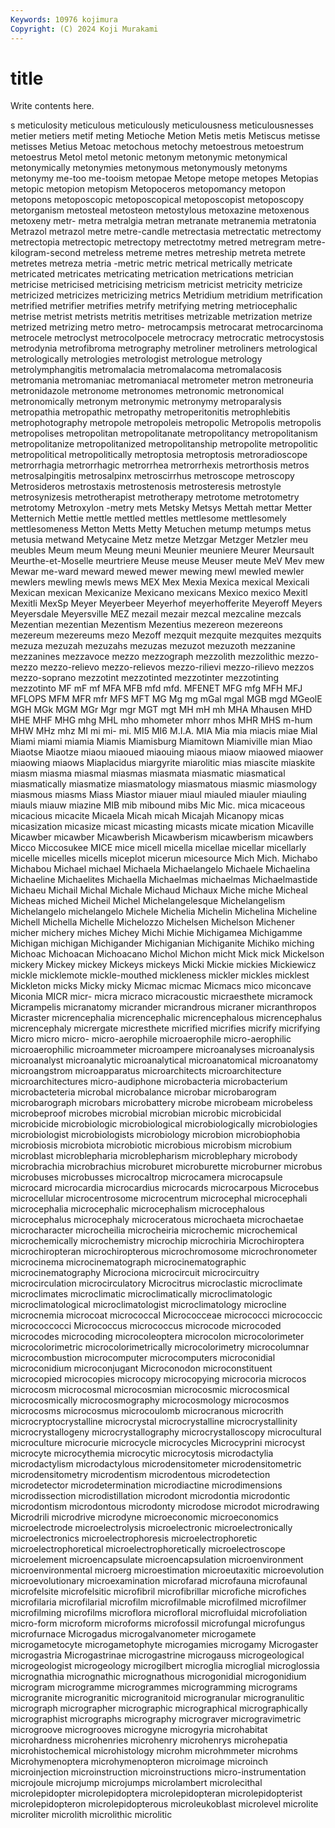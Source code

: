 ```yaml
---
Keywords: 10976 kojimura
Copyright: (C) 2024 Koji Murakami
---
```


# title

Write contents here.



s meticulosity meticulous meticulously meticulousness
meticulousnesses metier metiers metif meting Metioche Metion Metis metis Metiscus
metisse metisses Metius Metoac metochous metochy metoestrous metoestrum metoestrus Metol
metol metonic metonym metonymic metonymical metonymically metonymies metonymous metonymously metonyms
metonymy me-too me-tooism metopae Metope metope metopes Metopias metopic metopion
metopism Metopoceros metopomancy metopon metopons metoposcopic metoposcopical metoposcopist metoposcopy metorganism
metosteal metosteon metostylous metoxazine metoxenous metoxeny metr- metra metralgia metran
metranate metranemia metratonia Metrazol metrazol metre metre-candle metrectasia metrectatic metrectomy
metrectopia metrectopic metrectopy metrectotmy metred metregram metre-kilogram-second metreless metreme metres
metreship metreta metrete metretes metreza metria -metric metric metrical metrically
metricate metricated metricates metricating metrication metrications metrician metricise metricised metricising
metricism metricist metricity metricize metricized metricizes metricizing metrics Metridium metridium
metrification metrified metrifier metrifies metrify metrifying metring metriocephalic metrise metrist
metrists metritis metritises metrizable metrization metrize metrized metrizing metro metro-
metrocampsis metrocarat metrocarcinoma metrocele metroclyst metrocolpocele metrocracy metrocratic metrocystosis metrodynia
metrofibroma metrography metroliner metroliners metrological metrologically metrologies metrologist metrologue metrology
metrolymphangitis metromalacia metromalacoma metromalacosis metromania metromaniac metromaniacal metrometer metron metroneuria
metronidazole metronome metronomes metronomic metronomical metronomically metronym metronymic metronymy metroparalysis
metropathia metropathic metropathy metroperitonitis metrophlebitis metrophotography metropole metropoleis metropolic Metropolis
metropolis metropolises metropolitan metropolitanate metropolitancy metropolitanism metropolitanize metropolitanized metropolitanship metropolite
metropolitic metropolitical metropolitically metroptosia metroptosis metroradioscope metrorrhagia metrorrhagic metrorrhea metrorrhexis
metrorthosis metros metrosalpingitis metrosalpinx metroscirrhus metroscope metroscopy Metrosideros metrostaxis metrostenosis
metrosteresis metrostyle metrosynizesis metrotherapist metrotherapy metrotome metrotometry metrotomy Metroxylon -metry
mets Metsky Metsys Mettah mettar Metter Metternich Mettie mettle mettled
mettles mettlesome mettlesomely mettlesomeness Metton Metts Metty Metuchen metump metumps
metus metusia metwand Metycaine Metz metze Metzgar Metzger Metzler meu
meubles Meum meum Meung meuni Meunier meuniere Meurer Meursault Meurthe-et-Moselle
meurtriere Meuse meuse Meuser meute MeV Mev mew Mewar me-ward
meward mewed mewer mewing mewl mewled mewler mewlers mewling mewls
mews MEX Mex Mexia Mexica mexical Mexicali Mexican mexican Mexicanize
Mexicano mexicans Mexico mexico Mexitl Mexitli MexSp Meyer Meyerbeer Meyerhof
meyerhofferite Meyeroff Meyers Meyersdale Meyersville MEZ mezail mezair mezcal mezcaline
mezcals Mezentian mezentian Mezentism Mezentius mezereon mezereons mezereum mezereums mezo
Mezoff mezquit mezquite mezquites mezquits mezuza mezuzah mezuzahs mezuzas mezuzot
mezuzoth mezzanine mezzanines mezzavoce mezzo mezzograph mezzolith mezzolithic mezzo-mezzo mezzo-relievo
mezzo-relievos mezzo-rilievi mezzo-rilievo mezzos mezzo-soprano mezzotint mezzotinted mezzotinter mezzotinting mezzotinto
MF mF mf MFA MFB mfd mfd. MFENET MFG mfg
MFH MFJ MFLOPS MFM MFR mfr MFS MFT MG Mg
mg mGal mgal MGB mgd MGeolE MGH MGk MGM MGr
Mgr mgr MGT mgt MH mH mh MHA Mhausen MHD
MHE MHF MHG mhg MHL mho mhometer mhorr mhos MHR
MHS m-hum MHW MHz mhz MI mi mi- mi. MI5
MI6 M.I.A. MIA Mia mia miacis miae Mial Miami miami
miamia Miamis Miamisburg Miamitown Miamiville mian Miao Miaotse Miaotze miaou
miaoued miaouing miaous miaow miaowed miaower miaowing miaows Miaplacidus miargyrite
miarolitic mias miascite miaskite miasm miasma miasmal miasmas miasmata miasmatic
miasmatical miasmatically miasmatize miasmatology miasmatous miasmic miasmology miasmous miasms Miass
Miastor miauer miaul miauled miauler miauling miauls miauw miazine MIB
mib mibound mibs Mic Mic. mica micaceous micacious micacite Micaela
Micah micah Micajah Micanopy micas micasization micasize micast micasting micasts
micate mication Micaville Micawber micawber Micawberish Micawberism micawberism micawbers Micco
Miccosukee MICE mice micell micella micellae micellar micellarly micelle micelles
micells miceplot micerun micesource Mich Mich. Michabo Michabou Michael michael
Michaela Michaelangelo Michaele Michaelina Michaeline Michaelites Michaella Michaelmas michaelmas Michaelmastide
Michaeu Michail Michal Michale Michaud Michaux Miche miche Micheal Micheas
miched Micheil Michel Michelangelesque Michelangelism Michelangelo michelangelo Michele Michelia Michelin
Michelina Micheline Michell Michella Michelle Michelozzo Michelsen Michelson Michener micher
michery miches Michey Michi Michie Michigamea Michigamme Michigan michigan Michigander
Michiganian Michiganite Michiko miching Michoac Michoacan Michoacano Michol Michon micht
Mick mick Mickelson mickery Mickey mickey Mickeys mickeys Micki Mickie
mickies Mickiewicz mickle micklemote mickle-mouthed mickleness mickler mickles micklest Mickleton
micks Micky micky Micmac micmac Micmacs mico miconcave Miconia MICR
micr- micra micraco micracoustic micraesthete micramock Micrampelis micranatomy micrander micrandrous
micraner micranthropos Micraster micrencephalia micrencephalic micrencephalous micrencephalus micrencephaly micrergate micresthete
micrified micrifies micrify micrifying Micro micro micro- micro-aerophile microaerophile micro-aerophilic
microaerophilic microammeter microampere microanalyses microanalysis microanalyst microanalytic microanalytical microanatomical microanatomy
microangstrom microapparatus microarchitects microarchitecture microarchitectures micro-audiphone microbacteria microbacterium microbacteteria microbal
microbalance microbar microbarogram microbarograph microbars microbattery microbe microbeam microbeless microbeproof
microbes microbial microbian microbic microbicidal microbicide microbiologic microbiological microbiologically microbiologies
microbiologist microbiologists microbiology microbion microbiophobia microbiosis microbiota microbiotic microbious microbism
microbium microblast microblepharia microblepharism microblephary microbody microbrachia microbrachius microburet microburette
microburner microbus microbuses microbusses microcaltrop microcamera microcapsule microcard microcardia microcardius
microcards microcarpous Microcebus microcellular microcentrosome microcentrum microcephal microcephali microcephalia microcephalic
microcephalism microcephalous microcephalus microcephaly microceratous microchaeta microchaetae microcharacter microcheilia microcheiria
microchemic microchemical microchemically microchemistry microchip microchiria Microchiroptera microchiropteran microchiropterous microchromosome
microchronometer microcinema microcinematograph microcinematographic microcinematography Microciona microcircuit microcircuitry microcirculation microcirculatory
Microcitrus microclastic microclimate microclimates microclimatic microclimatically microclimatologic microclimatological microclimatologist microclimatology
microcline microcnemia microcoat micrococcal Micrococceae micrococci micrococcic micrococcocci Micrococcus micrococcus
microcode microcoded microcodes microcoding microcoleoptera microcolon microcolorimeter microcolorimetric microcolorimetrically microcolorimetry
microcolumnar microcombustion microcomputer microcomputers microconidial microconidium microconjugant Microconodon microconstituent microcopied
microcopies microcopy microcopying microcoria microcos microcosm microcosmal microcosmian microcosmic microcosmical
microcosmically microcosmography microcosmology microcosmos microcosms microcosmus microcoulomb microcranous microcrith microcryptocrystalline
microcrystal microcrystalline microcrystallinity microcrystallogeny microcrystallography microcrystalloscopy microcultural microculture microcurie microcycle
microcycles Microcyprini microcyst microcyte microcythemia microcytic microcytosis microdactylia microdactylism microdactylous
microdensitometer microdensitometric microdensitometry microdentism microdentous microdetection microdetector microdetermination microdiactine microdimensions
microdissection microdistillation microdont microdontia microdontic microdontism microdontous microdonty microdose microdot
microdrawing Microdrili microdrive microdyne microeconomic microeconomics microelectrode microelectrolysis microelectronic microelectronically
microelectronics microelectrophoresis microelectrophoretic microelectrophoretical microelectrophoretically microelectroscope microelement microencapsulate microencapsulation microenvironment
microenvironmental microerg microestimation microeutaxitic microevolution microevolutionary microexamination microfarad microfauna microfaunal
microfelsite microfelsitic microfibril microfibrillar microfiche microfiches microfilaria microfilarial microfilm microfilmable
microfilmed microfilmer microfilming microfilms microflora microfloral microfluidal microfoliation micro-form microform
microforms microfossil microfungal microfungus microfurnace Microgadus microgalvanometer microgamete microgametocyte microgametophyte
microgamies microgamy Microgaster microgastria Microgastrinae microgastrine microgauss microgeological microgeologist microgeology
microgilbert microglia microglial microglossia micrognathia micrognathic micrognathous microgonidial microgonidium microgram
microgramme microgrammes microgramming micrograms microgranite microgranitic microgranitoid microgranular microgranulitic micrograph
micrographer micrographic micrographical micrographically micrographist micrographs micrography micrograver microgravimetric microgroove
microgrooves microgyne microgyria microhabitat microhardness microhenries microhenry microhenrys microhepatia microhistochemical
microhistology microhm microhmmeter microhms Microhymenoptera microhymenopteron microimage microinch microinjection microinstruction
microinstructions micro-instrumentation microjoule microjump microjumps microlambert microlecithal microlepidopter microlepidoptera microlepidopteran
microlepidopterist microlepidopteron microlepidopterous microleukoblast microlevel microlite microliter microlith microlithic microlitic
